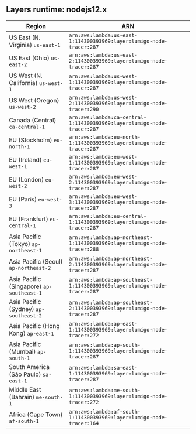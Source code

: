 Layers runtime: nodejs12.x
----
| Region | ARN |
| --- | --- |
|US East (N. Virginia)  `us-east-1`|`arn:aws:lambda:us-east-1:114300393969:layer:lumigo-node-tracer:287`|
|US East (Ohio)  `us-east-2`|`arn:aws:lambda:us-east-2:114300393969:layer:lumigo-node-tracer:287`|
|US West (N. California)  `us-west-1`|`arn:aws:lambda:us-west-1:114300393969:layer:lumigo-node-tracer:287`|
|US West (Oregon)  `us-west-2`|`arn:aws:lambda:us-west-2:114300393969:layer:lumigo-node-tracer:290`|
|Canada (Central)  `ca-central-1`|`arn:aws:lambda:ca-central-1:114300393969:layer:lumigo-node-tracer:287`|
|EU (Stockholm)  `eu-north-1`|`arn:aws:lambda:eu-north-1:114300393969:layer:lumigo-node-tracer:287`|
|EU (Ireland)  `eu-west-1`|`arn:aws:lambda:eu-west-1:114300393969:layer:lumigo-node-tracer:287`|
|EU (London)  `eu-west-2`|`arn:aws:lambda:eu-west-2:114300393969:layer:lumigo-node-tracer:287`|
|EU (Paris)  `eu-west-3`|`arn:aws:lambda:eu-west-3:114300393969:layer:lumigo-node-tracer:287`|
|EU (Frankfurt)  `eu-central-1`|`arn:aws:lambda:eu-central-1:114300393969:layer:lumigo-node-tracer:287`|
|Asia Pacific (Tokyo)  `ap-northeast-1`|`arn:aws:lambda:ap-northeast-1:114300393969:layer:lumigo-node-tracer:288`|
|Asia Pacific (Seoul)  `ap-northeast-2`|`arn:aws:lambda:ap-northeast-2:114300393969:layer:lumigo-node-tracer:287`|
|Asia Pacific (Singapore)  `ap-southeast-1`|`arn:aws:lambda:ap-southeast-1:114300393969:layer:lumigo-node-tracer:287`|
|Asia Pacific (Sydney)  `ap-southeast-2`|`arn:aws:lambda:ap-southeast-2:114300393969:layer:lumigo-node-tracer:287`|
|Asia Pacific (Hong Kong)  `ap-east-1`|`arn:aws:lambda:ap-east-1:114300393969:layer:lumigo-node-tracer:272`|
|Asia Pacific (Mumbai)  `ap-south-1`|`arn:aws:lambda:ap-south-1:114300393969:layer:lumigo-node-tracer:287`|
|South America (São Paulo)  `sa-east-1`|`arn:aws:lambda:sa-east-1:114300393969:layer:lumigo-node-tracer:287`|
|Middle East (Bahrain)  `me-south-1`|`arn:aws:lambda:me-south-1:114300393969:layer:lumigo-node-tracer:272`|
|Africa (Cape Town)  `af-south-1`|`arn:aws:lambda:af-south-1:114300393969:layer:lumigo-node-tracer:164`|
